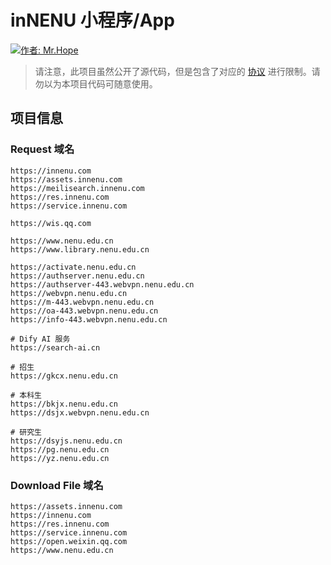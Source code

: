 # inNENU 小程序/App

[![作者: Mr.Hope](https://img.shields.io/badge/作者-Mr.Hope-blue.svg?style=for-the-badge)](https://mister-hope.com)

> 请注意，此项目虽然公开了源代码，但是包含了对应的 [协议](https://github.com/inNENU/inNENU/tree/main/LICENSE) 进行限制。请勿以为本项目代码可随意使用。

## 项目信息

### Request 域名

```text
https://innenu.com
https://assets.innenu.com
https://meilisearch.innenu.com
https://res.innenu.com
https://service.innenu.com

https://wis.qq.com

https://www.nenu.edu.cn
https://www.library.nenu.edu.cn

https://activate.nenu.edu.cn
https://authserver.nenu.edu.cn
https://authserver-443.webvpn.nenu.edu.cn
https://webvpn.nenu.edu.cn
https://m-443.webvpn.nenu.edu.cn
https://oa-443.webvpn.nenu.edu.cn
https://info-443.webvpn.nenu.edu.cn

# Dify AI 服务
https://search-ai.cn

# 招生
https://gkcx.nenu.edu.cn

# 本科生
https://bkjx.nenu.edu.cn
https://dsjx.webvpn.nenu.edu.cn

# 研究生
https://dsyjs.nenu.edu.cn
https://pg.nenu.edu.cn
https://yz.nenu.edu.cn
```

### Download File 域名

```
https://assets.innenu.com
https://innenu.com
https://res.innenu.com
https://service.innenu.com
https://open.weixin.qq.com
https://www.nenu.edu.cn
```
